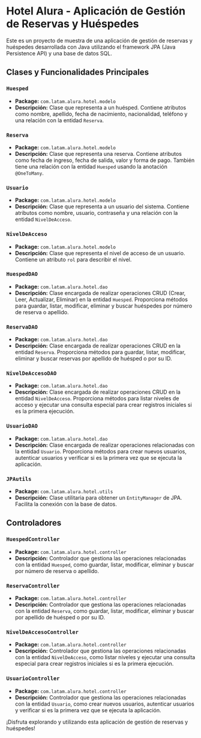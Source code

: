 # Hotel Alura - Aplicación de Gestión de Reservas y Huéspedes

Este es un proyecto de muestra de una aplicación de gestión de reservas y huéspedes desarrollada con Java utilizando el framework JPA (Java Persistence API) y una base de datos SQL.

## Clases y Funcionalidades Principales

### `Huesped`

- **Package:** `com.latam.alura.hotel.modelo`
- **Descripción:** Clase que representa a un huésped. Contiene atributos como nombre, apellido, fecha de nacimiento, nacionalidad, teléfono y una relación con la entidad `Reserva`.

### `Reserva`

- **Package:** `com.latam.alura.hotel.modelo`
- **Descripción:** Clase que representa una reserva. Contiene atributos como fecha de ingreso, fecha de salida, valor y forma de pago. También tiene una relación con la entidad `Huesped` usando la anotación `@OneToMany`.

### `Usuario`

- **Package:** `com.latam.alura.hotel.modelo`
- **Descripción:** Clase que representa a un usuario del sistema. Contiene atributos como nombre, usuario, contraseña y una relación con la entidad `NivelDeAcceso`.

### `NivelDeAcceso`

- **Package:** `com.latam.alura.hotel.modelo`
- **Descripción:** Clase que representa el nivel de acceso de un usuario. Contiene un atributo `rol` para describir el nivel.

### `HuespedDAO`

- **Package:** `com.latam.alura.hotel.dao`
- **Descripción:** Clase encargada de realizar operaciones CRUD (Crear, Leer, Actualizar, Eliminar) en la entidad `Huesped`. Proporciona métodos para guardar, listar, modificar, eliminar y buscar huéspedes por número de reserva o apellido.

### `ReservaDAO`

- **Package:** `com.latam.alura.hotel.dao`
- **Descripción:** Clase encargada de realizar operaciones CRUD en la entidad `Reserva`. Proporciona métodos para guardar, listar, modificar, eliminar y buscar reservas por apellido de huésped o por su ID.

### `NivelDeAccesoDAO`

- **Package:** `com.latam.alura.hotel.dao`
- **Descripción:** Clase encargada de realizar operaciones CRUD en la entidad `NivelDeAcceso`. Proporciona métodos para listar niveles de acceso y ejecutar una consulta especial para crear registros iniciales si es la primera ejecución.

### `UsuarioDAO`

- **Package:** `com.latam.alura.hotel.dao`
- **Descripción:** Clase encargada de realizar operaciones relacionadas con la entidad `Usuario`. Proporciona métodos para crear nuevos usuarios, autenticar usuarios y verificar si es la primera vez que se ejecuta la aplicación.

### `JPAutils`

- **Package:** `com.latam.alura.hotel.utils`
- **Descripción:** Clase utilitaria para obtener un `EntityManager` de JPA. Facilita la conexión con la base de datos.

## Controladores

### `HuespedController`

- **Package:** `com.latam.alura.hotel.controller`
- **Descripción:** Controlador que gestiona las operaciones relacionadas con la entidad `Huesped`, como guardar, listar, modificar, eliminar y buscar por número de reserva o apellido.

### `ReservaController`

- **Package:** `com.latam.alura.hotel.controller`
- **Descripción:** Controlador que gestiona las operaciones relacionadas con la entidad `Reserva`, como guardar, listar, modificar, eliminar y buscar por apellido de huésped o por su ID.

### `NivelDeAccesoController`

- **Package:** `com.latam.alura.hotel.controller`
- **Descripción:** Controlador que gestiona las operaciones relacionadas con la entidad `NivelDeAcceso`, como listar niveles y ejecutar una consulta especial para crear registros iniciales si es la primera ejecución.

### `UsuarioController`

- **Package:** `com.latam.alura.hotel.controller`
- **Descripción:** Controlador que gestiona las operaciones relacionadas con la entidad `Usuario`, como crear nuevos usuarios, autenticar usuarios y verificar si es la primera vez que se ejecuta la aplicación.

¡Disfruta explorando y utilizando esta aplicación de gestión de reservas y huéspedes!
